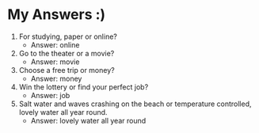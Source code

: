 # My Answers :)
1.  For studying, paper or online?
    - Answer: online
2. Go to the theater or a movie?
    - Answer: movie
3. Choose a free trip or money?
    - Answer: money
4. Win the lottery or find your perfect job?
    - Answer: job
5. Salt water and waves crashing on the beach or temperature controlled, lovely water all year round.
    - Answer: lovely water all year round
